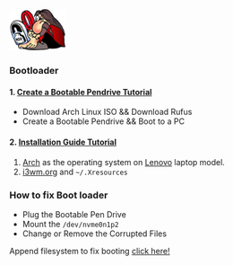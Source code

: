 <img src='../images/grub.png' width='100'/>

### Bootloader

#### 1. [Create a Bootable Pendrive Tutorial](https://www.youtube.com/watch?v=d5rquFPwh-Y&t=135s )
- Download Arch Linux ISO && Download Rufus
- Create a Bootable Pendrive && Boot to a PC

#### 2. [Installation Guide Tutorial](https://www.youtube.com/watch?v=d5rquFPwh-Y&t=135s)

1. [Arch](https://wiki.archlinux.org/) as the operating system on [Lenovo](https://wiki.archlinux.org/title/Lenovo_IdeaPad_Gaming_3) laptop model.
3. [i3wm.org](https://i3wm.org/docs/userguide.html)
and `~/.Xresources`

### How to fix Boot loader
- Plug the Bootable Pen Drive
- Mount the `/dev/nvme0n1p2`
- Change or Remove the Corrupted Files

Append filesystem to fix booting [click here!](https://www.youtube.com/watch?v=43dpS35Hzq8)